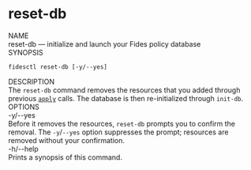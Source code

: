<div id="cli-docs" class="cli">
  <h1>reset-db</h1>

  <div class="label">NAME</div>

  <div class="content">
    <span class="mono">reset-db</span> &mdash; initialize and launch your Fides policy database
  </div>

  <div class="label">SYNOPSIS</div>

  <div class="content">
    <pre><code>fidesctl reset-db [-y/--yes]</code></pre>
  </div>

  <div class="label">DESCRIPTION</div>

  <div class="content">
    The <code>reset-db</code> command removes the resources that you added through previous <a href="/cli/apply/"><code>apply</code></a> calls. The database is then re-initialized through <code>init&#8209;db</code>.
  </div>

  
  <div class="label">OPTIONS</div>
    <div class="content">
    <div class="mono">
      -y/--yes
    </div>
    <div class="content">
      Before it removes the resources, <code>reset-db</code> prompts you to confirm the removal. The <code>&#8209;y</code>/<code>&#8209;&#8209;yes</code> option suppresses the prompt; resources are removed without your confirmation.
    </div>
  </div> 
  <div class="content">
    <div class="mono">
      -h/--help
    </div>
    <div class="content">
      Prints a synopsis of this command.
    </div>
  </div> 
</div>
